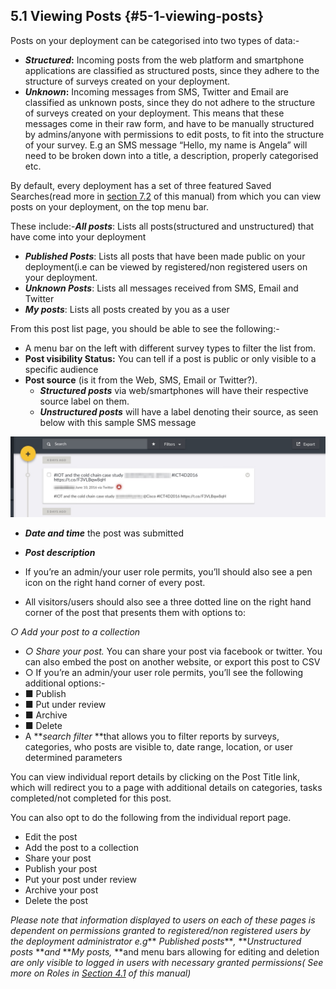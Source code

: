 ## 5.1 Viewing Posts {#5-1-viewing-posts}

Posts on your deployment can be categorised into two types of data:-

*   **_Structured_:** Incoming posts from the web platform and smartphone applications are classified as structured posts, since they adhere to the structure of surveys created on your deployment.
*   **_Unknown_:** Incoming messages from SMS, Twitter and Email are classified as unknown posts, since they do not adhere to the structure of surveys created on your deployment. This means that these messages come in their raw form, and have to be manually structured by admins/anyone with permissions to edit posts, to fit into the structure of your survey. E.g an SMS message “Hello, my name is Angela” will need to be broken down into a title, a description, properly categorised etc.

By default, every deployment has a set of three featured Saved Searches(read more in [section 7.2](../7_analysing_data_on_your_deployment/72_saved_searches.md) of this manual) from which you can view posts on your deployment, on the top menu bar.

These include:-**_All posts_**: Lists all posts(structured and unstructured) that have come into your deployment

*   **_Published Posts_**: Lists all posts that have been made public on your deployment(i.e can be viewed by registered/non registered users on your deployment.
*   **_Unknown Posts_**: Lists all messages received from SMS, Email and Twitter
*   **_My posts_**: Lists all posts created by you as a user

From this post list page, you should be able to see the following:-

*   A menu bar on the left with different survey types to filter the list from.
*   **Post visibility Status:** You can tell if a post is public or only visible to a specific audience
*   **Post source** (is it from the Web, SMS, Email or Twitter?).
    *   **_Structured posts_** via web/smartphones will have their respective source label on them.
    *   **_Unstructured posts_** will have a label denoting their source, as seen below with this sample SMS message

![via twitter.jpg](../assets/via_twitterjpg.jpeg)

*   **_Date and time_** the post was submitted
*   **_Post description_**
*   If you’re an admin/your user role permits, you’ll should also see a pen icon on the right hand corner of every post.

*   All visitors/users should also see a three dotted line on the right hand corner of the post that presents them with options to:

_○ Add your post to a collection_

*   _○ Share your post._ You can share your post via facebook or twitter. You can also embed the post on another website, or export this post to CSV
*   ○ If you’re an admin/your user role permits, you’ll see the following additional options:-
*   ■ Publish
*   ■ Put under review
*   ■ Archive
*   ■ Delete
*   A **_search filter_ **that allows you to filter reports by surveys, categories, who posts are visible to, date range, location, or user determined parameters

You can view individual report details by clicking on the Post Title link, which will redirect you to a page with additional details on categories, tasks completed/not completed for this post.

You can also opt to do the following from the individual report page.

*   Edit the post
*   Add the post to a collection
*   Share your post
*   Publish your post
*   Put your post under review
*   Archive your post
*   Delete the post

_Please note that information displayed to users on each of these pages is dependent on permissions granted to registered/non registered users by the deployment administrator e.g_** _Published posts_**_,_ **_Unstructured posts_ **_and_ **_My posts,_ **and menu bars allowing for editing and deletion _are only visible to logged in users with necessary granted permissions( See more on Roles in_ [_Section 4.1_](../4_managing_people_on_your_deployment/41_roles.md) _of this manual)_